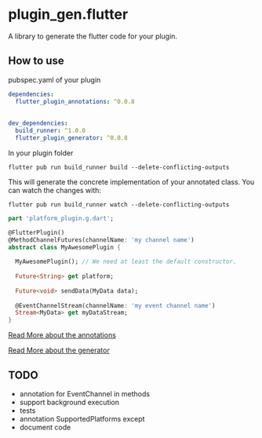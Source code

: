 # plugin_gen.flutter
A library to generate the flutter code for your plugin.

## How to use

pubspec.yaml of your plugin

``` yaml
dependencies:
  flutter_plugin_annotations: ^0.0.8
    
    
dev_dependencies:
  build_runner: ^1.0.0
  flutter_plugin_generator: ^0.0.8
```

In your plugin folder

`flutter pub run build_runner build --delete-conflicting-outputs`

This will generate the concrete implementation of your annotated class.
You can watch the changes with:

`flutter pub run build_runner watch --delete-conflicting-outputs`



```dart
part 'platform_plugin.g.dart';

@FlutterPlugin()
@MethodChannelFutures(channelName: 'my channel name')
abstract class MyAwesomePlugin {
  
  MyAwesomePlugin(); // We need at least the default constructor.
  
  Future<String> get platform;
  
  Future<void> sendData(MyData data);
  
  @EventChannelStream(channelName: 'my event channel name')
  Stream<MyData> get myDataStream;
}
```

[Read More about the annotations](https://github.com/BugsBunnyBR/plugin_gen.flutter/blob/master/flutter_plugin_annotations/README.md)

[Read More about the generator](https://github.com/BugsBunnyBR/plugin_gen.flutter/blob/master/flutter_plugin_generator/README.md)


## TODO
- annotation for EventChannel in methods
- support background execution
- tests
- annotation SupportedPlatforms except
- document code